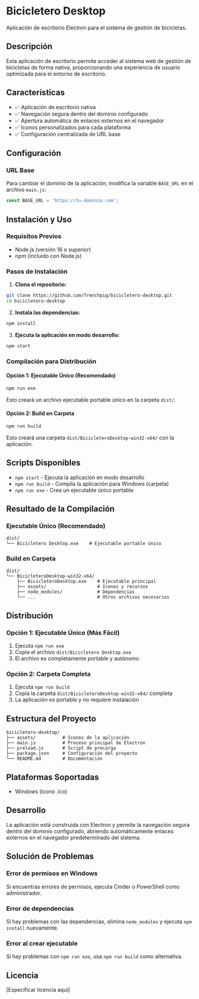 # Bicicletero Desktop

Aplicación de escritorio Electron para el sistema de gestión de bicicletas.

## Descripción

Esta aplicación de escritorio permite acceder al sistema web de gestión de bicicletas de forma nativa, proporcionando una experiencia de usuario optimizada para el entorno de escritorio.

## Características

- ✅ Aplicación de escritorio nativa
- ✅ Navegación segura dentro del dominio configurado
- ✅ Apertura automática de enlaces externos en el navegador
- ✅ Iconos personalizados para cada plataforma
- ✅ Configuración centralizada de URL base

## Configuración

### URL Base

Para cambiar el dominio de la aplicación, modifica la variable `BASE_URL` en el archivo `main.js`:

```javascript
const BASE_URL = 'https://tu-dominio.com';
```

## Instalación y Uso

### Requisitos Previos

- Node.js (versión 16 o superior)
- npm (incluido con Node.js)

### Pasos de Instalación

1. **Clona el repositorio:**
```bash
git clone https://github.com/frenchpig/bicicletero-desktop.git
cd bicicletero-desktop
```

2. **Instala las dependencias:**
```bash
npm install
```

3. **Ejecuta la aplicación en modo desarrollo:**
```bash
npm start
```

### Compilación para Distribución

#### Opción 1: Ejecutable Único (Recomendado)
```bash
npm run exe
```
Esto creará un archivo ejecutable portable único en la carpeta `dist/`.

#### Opción 2: Build en Carpeta
```bash
npm run build
```
Esto creará una carpeta `dist/BicicleteroDesktop-win32-x64/` con la aplicación.

## Scripts Disponibles

- `npm start` - Ejecuta la aplicación en modo desarrollo
- `npm run build` - Compila la aplicación para Windows (carpeta)
- `npm run exe` - Crea un ejecutable único portable

## Resultado de la Compilación

### Ejecutable Único (Recomendado)
```
dist/
└── Bicicletero Desktop.exe    # Ejecutable portable único
```

### Build en Carpeta
```
dist/
└── BicicleteroDesktop-win32-x64/
    ├── BicicleteroDesktop.exe    # Ejecutable principal
    ├── assets/                   # Iconos y recursos
    ├── node_modules/             # Dependencias
    └── ...                       # Otros archivos necesarios
```

## Distribución

### Opción 1: Ejecutable Único (Más Fácil)
1. Ejecuta `npm run exe`
2. Copia el archivo `dist/Bicicletero Desktop.exe`
3. El archivo es completamente portable y autónomo

### Opción 2: Carpeta Completa
1. Ejecuta `npm run build`
2. Copia la carpeta `dist/BicicleteroDesktop-win32-x64/` completa
3. La aplicación es portable y no requiere instalación

## Estructura del Proyecto

```
bicicletero-desktop/
├── assets/          # Iconos de la aplicación
├── main.js          # Proceso principal de Electron
├── preload.js       # Script de precarga
├── package.json     # Configuración del proyecto
└── README.md        # Documentación
```

## Plataformas Soportadas

- Windows (icono .ico)

## Desarrollo

La aplicación está construida con Electron y permite la navegación segura dentro del dominio configurado, abriendo automáticamente enlaces externos en el navegador predeterminado del sistema.

## Solución de Problemas

### Error de permisos en Windows
Si encuentras errores de permisos, ejecuta Cmder o PowerShell como administrador.

### Error de dependencias
Si hay problemas con las dependencias, elimina `node_modules` y ejecuta `npm install` nuevamente.

### Error al crear ejecutable
Si hay problemas con `npm run exe`, usa `npm run build` como alternativa.

## Licencia

[Especificar licencia aquí]
